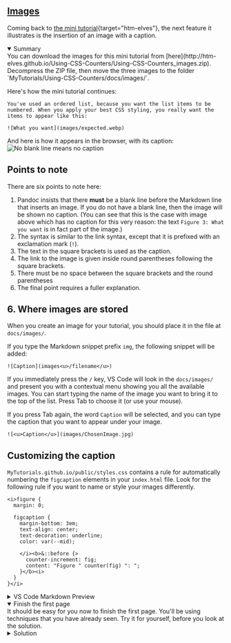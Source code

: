 <section
  id="images"
  aria-labelledby="images"
  data-item="Images"
>
  <h2><a href="#images">Images</a></h2>
  
Coming back to  [the mini tutorial](https://htm-elves.github.io/Using-CSS-Counters/){target="htm-elves"}, the next feature it illustrates is the insertion of an image with a caption.

<details class="note" open>
<summary>Summary</summary>
You can download the images for this mini tutorial from [here](http://htm-elves.github.io/Using-CSS-Counters/Using-CSS-Counters_images.zip). Decompress the ZIP file, then move the three images to the folder `MyTutorials/Using-CSS-Counters/docs/images/`.

</details>

Here's how the mini tutorial continues:

```md-w
You've used an ordered list, because you want the list items to be numbered. When you apply your best CSS styling, you really want the items to appear like this:

![What you want](images/expected.webp)
```

And here is how it appears in the browser, with its caption:
![No blank line means no caption](images/ImageWithCaption.webp)

## Points to note

There are six points to note here:

1. Pandoc insists that there **must** be a blank line before the Markdown line that inserts an image. If you do not have a blank line, then the image will be shown no caption. (You can see that this is the case with image above which has no caption for this very reason: the text `Figure 3: What you want` is in fact part of the image.)
2. The syntax is similar to the link syntax, except that it is prefixed with an exclamation mark (`!`).
3. The text in the square brackets is used as the caption.
4. The link to the image is given inside round parentheses following the square brackets.
5. There must be no space between the square brackets and the round parentheses
6. The final point requires a fuller explanation.

## 6. Where images are stored

When you create an image for your tutorial, you should place it in the file at `docs/images/`.

If you type the Markdown snippet prefix `img`, the following snippet will be added:

```md-#
![Caption](images<u>/filename</u>)
```

If you immediately press the `/` key, VS Code will look in the `docs/images/` and present you with a contextual menu showing you all the available images. You can start typing the name of the image you want to bring it to the top of the list. Press Tab to choose it (or use your mouse).

If you press Tab again, the word `Caption` will be selected, and you can type the caption that you want to appear under your image.

```md-#
![<u>Caption</u>](images/ChosenImage.jpg)
```

## Customizing the caption

`MyTutorials.github.io/public/styles.css` contains a rule for automatically numbering the `figcaption` elements in your `index.html` file. Look for the following rule if you want to name or style your images differently.

```css-#210
<i>figure {
  margin: 0;

  figcaption {
    margin-bottom: 3em;
    text-align: center;
    text-decoration: underline;
    color: var(--mid);

    </i><b>&::before {>
      counter-increment: fig;
      content: "Figure " counter(fig) ": ";
    }</b><i>
  }
}</i>
```


<details class="tldr">
<summary>VS Code Markdown Preview</summary>
When the file at `docs/index.html` is published, it will look in the folder at `docs/images/` for any images that you want to use. When you are working in Markdown in VS Code, you can choose to show a Preview of any Markdown file, using one of the techniques in the composite Figure 8 below.

![Caption](images/OpenPreview.webp)

To ensure that the Preview can also see the images in `docs/images/` using the path `images/ImageFileName.ext`, HTM-Elves has created a symbolic link for you called `images` inside the `docs/md/` folder.

<details class="warn">
<summary>docs/md/images in .gitignore</summary>
If this symbolic link gets pushed to your GitHub repository, GitHub's publish workflow will fail. It's important that .gitignore contains an entry for `docs/md/images`.

</details>

![Using VS Code Preview with your Markdown file](images/Preview.webp)
</details>

<details class="challenge" open>
<summary>Finish the first page</summary>
It should be easy for you now to finish the first page. You'll be using techniques that you have already seen. Try it for yourself, before you look at the solution.



<details class="solution">
<summary>Solution</summary>
Be sure that the `actual.webp` image is in the `docs/images/` folder. You can download it from [here](http://htm-elves.github.io/Using-CSS-Counters/Using-CSS-Counters_images.zip).

Here's the Markdown that you need to add:

```md-w
Instead, the numbers for each list item appear outside the `<li>` elements, like this:

![What you get](images/actual.webp)

How can you fix this?
```

Remember to leave blank lines around the image link. If you don't, you won't see the caption.

</details>

</details>


</section>